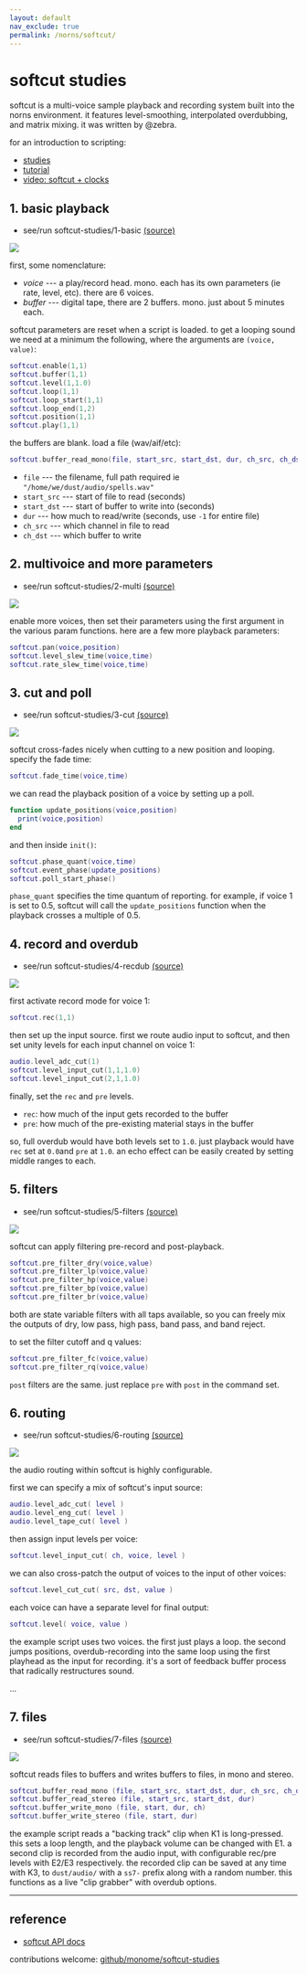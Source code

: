 ```yaml
---
layout: default
nav_exclude: true
permalink: /norns/softcut/
---
```


# softcut studies

softcut is a multi-voice sample playback and recording system built into the norns environment. it features level-smoothing, interpolated overdubbing, and matrix mixing. it was written by @zebra.

for an introduction to scripting:

- [studies](https://monome.org/docs/norns/study-1/)
- [tutorial](https://llllllll.co/t/norns-tutorial/23241)
- [video: softcut + clocks](https://vimeo.com/416730766)

## 1. basic playback

* see/run softcut-studies/1-basic [(source)](https://github.com/monome/softcut-studies/blob/master/1-basics.lua)

![](https://raw.githubusercontent.com/monome/softcut-studies/master/lib/1-basics.png)

first, some nomenclature:

- _voice_ --- a play/record head. mono. each has its own parameters (ie rate, level, etc). there are 6 voices.
- _buffer_ --- digital tape, there are 2 buffers. mono. just about 5 minutes each.

softcut parameters are reset when a script is loaded. to get a looping sound we need at a minimum the following, where the arguments are `(voice, value)`:

```lua
softcut.enable(1,1)
softcut.buffer(1,1)
softcut.level(1,1.0)
softcut.loop(1,1)
softcut.loop_start(1,1)
softcut.loop_end(1,2)
softcut.position(1,1)
softcut.play(1,1)
```

the buffers are blank. load a file (wav/aif/etc):

```lua
softcut.buffer_read_mono(file, start_src, start_dst, dur, ch_src, ch_dst)
```

- `file` --- the filename, full path required ie `"/home/we/dust/audio/spells.wav"`
- `start_src` --- start of file to read (seconds)
- `start_dst` --- start of buffer to write into (seconds)
- `dur` --- how much to read/write (seconds, use `-1` for entire file)
- `ch_src` --- which channel in file to read
- `ch_dst` --- which buffer to write


## 2. multivoice and more parameters

* see/run softcut-studies/2-multi [(source)](https://github.com/monome/softcut-studies/blob/master/2-multi.lua)

![](https://raw.githubusercontent.com/monome/softcut-studies/master/lib/2-multi.png)

enable more voices, then set their parameters using the first argument in the various param functions. here are a few more playback parameters:

```lua
softcut.pan(voice,position)
softcut.level_slew_time(voice,time)
softcut.rate_slew_time(voice,time)
```

## 3. cut and poll
* see/run softcut-studies/3-cut [(source)](https://github.com/monome/softcut-studies/blob/master/3-cut.lua)

![](https://raw.githubusercontent.com/monome/softcut-studies/master/lib/3-cut.png)

softcut cross-fades nicely when cutting to a new position and looping. specify the fade time:

```lua
softcut.fade_time(voice,time)
```

we can read the playback position of a voice by setting up a poll.

```lua
function update_positions(voice,position)
  print(voice,position)
end
```

and then inside `init()`:

```lua
softcut.phase_quant(voice,time)
softcut.event_phase(update_positions)
softcut.poll_start_phase()
```

`phase_quant` specifies the time quantum of reporting. for example, if voice 1 is set to 0.5, softcut will call the `update_positions` function when the playback crosses a multiple of 0.5.


## 4. record and overdub

* see/run softcut-studies/4-recdub [(source)](https://github.com/monome/softcut-studies/blob/master/4-recdub.lua)

![](https://raw.githubusercontent.com/monome/softcut-studies/master/lib/4-recdub.png)

first activate record mode for voice 1:

```lua
softcut.rec(1,1)
```

then set up the input source. first we route audio input to softcut, and then set unity levels for each input channel on voice 1:

```lua
audio.level_adc_cut(1)
softcut.level_input_cut(1,1,1.0)
softcut.level_input_cut(2,1,1.0)
```

finally, set the `rec` and `pre` levels.

- `rec`: how much of the input gets recorded to the buffer
- `pre`: how much of the pre-existing material stays in the buffer

so, full overdub would have both levels set to `1.0`. just playback would have `rec` set at `0.0`and `pre` at `1.0`. an echo effect can be easily created by setting middle ranges to each.


## 5. filters

* see/run softcut-studies/5-filters [(source)](https://github.com/monome/softcut-studies/blob/master/5-filters.lua)

![](https://raw.githubusercontent.com/monome/softcut-studies/master/lib/5-filters.png)

softcut can apply filtering pre-record and post-playback.

```lua
softcut.pre_filter_dry(voice,value)
softcut.pre_filter_lp(voice,value)
softcut.pre_filter_hp(voice,value)
softcut.pre_filter_bp(voice,value)
softcut.pre_filter_br(voice,value)
```

both are state variable filters with all taps available, so you can freely mix the outputs of dry, low pass, high pass, band pass, and band reject.

to set the filter cutoff and q values:

```lua
softcut.pre_filter_fc(voice,value)
softcut.pre_filter_rq(voice,value)
```

`post` filters are the same. just replace `pre` with `post` in the command set.



## 6. routing

* see/run softcut-studies/6-routing [(source)](https://github.com/monome/softcut-studies/blob/master/6-routing.lua)

![](https://raw.githubusercontent.com/monome/softcut-studies/master/lib/6-routing.png)

the audio routing within softcut is highly configurable.

first we can specify a mix of softcut's input source:

```lua
audio.level_adc_cut( level )
audio.level_eng_cut( level )
audio.level_tape_cut( level )
```

then assign input levels per voice:

```lua
softcut.level_input_cut( ch, voice, level )
```

we can also cross-patch the output of voices to the input of other voices:

```lua
softcut.level_cut_cut( src, dst, value )
```

each voice can have a separate level for final output:

```lua
softcut.level( voice, value )
```

the example script uses two voices. the first just plays a loop. the second jumps positions, overdub-recording into the same loop using the first playhead as the input for recording. it's a sort of feedback buffer process that radically restructures sound.

...

## 7. files

* see/run softcut-studies/7-files [(source)](https://github.com/monome/softcut-studies/blob/master/7-files.lua)

![](https://raw.githubusercontent.com/monome/softcut-studies/master/lib/7-files.png)

softcut reads files to buffers and writes buffers to files, in mono and stereo.

```lua
softcut.buffer_read_mono (file, start_src, start_dst, dur, ch_src, ch_dst)
softcut.buffer_read_stereo (file, start_src, start_dst, dur)
softcut.buffer_write_mono (file, start, dur, ch)
softcut.buffer_write_stereo (file, start, dur)
```

the example script reads a "backing track" clip when K1 is long-pressed. this sets a loop length, and the playback volume can be changed with E1. a second clip is recorded from the audio input, with configurable rec/pre levels with E2/E3 respectively. the recorded clip can be saved at any time with K3, to `dust/audio/` with a `ss7-` prefix along with a random number. this functions as a live "clip grabber" with overdub options.

---

## reference

- [softcut API docs](https://monome.org/norns/modules/softcut.html)

contributions welcome: [github/monome/softcut-studies](https://github.com/monome/softcut-studies)
